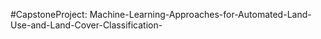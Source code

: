 #CapstoneProject: Machine-Learning-Approaches-for-Automated-Land-Use-and-Land-Cover-Classification-
